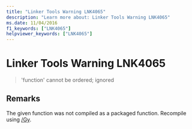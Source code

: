 ```yaml
---
title: "Linker Tools Warning LNK4065"
description: "Learn more about: Linker Tools Warning LNK4065"
ms.date: 11/04/2016
f1_keywords: ["LNK4065"]
helpviewer_keywords: ["LNK4065"]
---
```

# Linker Tools Warning LNK4065

> 'function' cannot be ordered; ignored

## Remarks

The given function was not compiled as a packaged function. Recompile using [/Gy](../../build/reference/gy-enable-function-level-linking.md).
